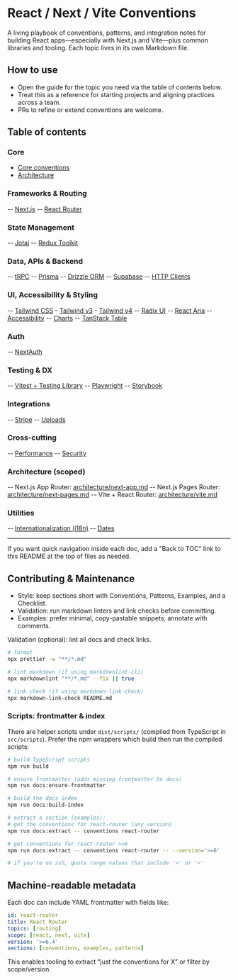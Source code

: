 # React / Next / Vite Conventions

A living playbook of conventions, patterns, and integration notes for building React apps—especially with Next.js and Vite—plus common libraries and tooling. Each topic lives in its own Markdown file.

## How to use

- Open the guide for the topic you need via the table of contents below.
- Treat this as a reference for starting projects and aligning practices across a team.
- PRs to refine or extend conventions are welcome.

## Table of contents

### Core

- [Core conventions](docs/core.md)
- [Architecture](docs/architecture.md)

### Frameworks & Routing

-- [Next.js](docs/nextjs.md)
-- [React Router](docs/react-router.md)

### State Management

-- [Jotai](docs/jotai.md)
-- [Redux Toolkit](docs/redux-toolkit.md)

### Data, APIs & Backend

-- [tRPC](docs/trpc.md)
-- [Prisma](docs/prisma.md)
-- [Drizzle ORM](docs/drizzle.md)
-- [Supabase](docs/supabase.md)
-- [HTTP Clients](docs/http-clients.md)

### UI, Accessibility & Styling

-- [Tailwind CSS](docs/tailwind.md) - [Tailwind v3](docs/tailwind/3.md) - [Tailwind v4](docs/tailwind/4.md)
-- [Radix UI](docs/radix-ui.md)
-- [React Aria](docs/react-aria.md)
-- [Accessibility](docs/accessibility.md)
-- [Charts](docs/charts.md)
-- [TanStack Table](docs/tanstack-table.md)

### Auth

-- [NextAuth](docs/nextauth.md)

### Testing & DX

-- [Vitest + Testing Library](docs/vitest-testing-library.md)
-- [Playwright](docs/playwright.md)
-- [Storybook](docs/storybook.md)

### Integrations

-- [Stripe](docs/stripe.md)
-- [Uploads](docs/uploads.md)

### Cross-cutting

-- [Performance](docs/performance.md)
-- [Security](docs/security.md)

### Architecture (scoped)

-- Next.js App Router: [architecture/next-app.md](docs/architecture/next-app.md)
-- Next.js Pages Router: [architecture/next-pages.md](docs/architecture/next-pages.md)
-- Vite + React Router: [architecture/vite.md](docs/architecture/vite.md)

### Utilities

-- [Internationalization (i18n)](docs/i18n.md)
-- [Dates](docs/dates.md)

---

If you want quick navigation inside each doc, add a "Back to TOC" link to this README at the top of files as needed.

## Contributing & Maintenance

- Style: keep sections short with Conventions, Patterns, Examples, and a Checklist.
- Validation: run markdown linters and link checks before committing.
- Examples: prefer minimal, copy-pastable snippets; annotate with comments.

Validation (optional): lint all docs and check links.

```sh
# format
npx prettier -w "**/*.md"

# lint markdown (if using markdownlint-cli)
npx markdownlint "**/*.md" --fix || true

# link check (if using markdown-link-check)
npx markdown-link-check README.md
```

### Scripts: frontmatter & index

There are helper scripts under `dist/scripts/` (compiled from TypeScript in `src/scripts`). Prefer the npm wrappers which build then run the compiled scripts:

```sh
# build TypeScript scripts
npm run build

# ensure frontmatter (adds missing frontmatter to docs)
npm run docs:ensure-frontmatter

# build the docs index
npm run docs:build-index

# extract a section (examples):
# get the conventions for react-router (any version)
npm run docs:extract -- conventions react-router

# get conventions for react-router >=6
npm run docs:extract -- conventions react-router -- --version='>=6'

# if you're on zsh, quote range values that include '>' or '<'
```

## Machine-readable metadata

Each doc can include YAML frontmatter with fields like:

```yaml
id: react-router
title: React Router
topics: [routing]
scope: [react, next, vite]
version: '>=6.4'
sections: [conventions, examples, patterns]
```

This enables tooling to extract “just the conventions for X” or filter by scope/version.
